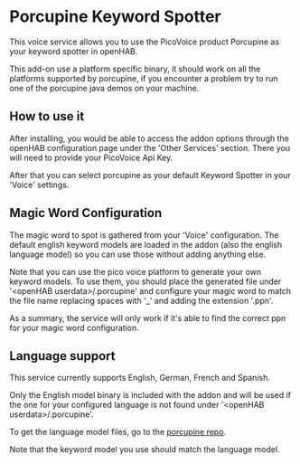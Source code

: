 # Porcupine Keyword Spotter

This voice service allows you to use the PicoVoice product Porcupine as your keyword spotter in openHAB.

This add-on use a platform specific binary, it should work on all the platforms supported by porcupine,
if you encounter a problem try to run one of the porcupine java demos on your machine.

## How to use it

After installing, you would be able to access the addon options 
through the openHAB configuration page under the 'Other Services' section.
There you will need to provide your PicoVoice Api Key.

After that you can select porcupine as your default Keyword Spotter in your 'Voice' settings.

## Magic Word Configuration

The magic word to spot is gathered from your 'Voice' configuration. 
The default english keyword models are loaded in the addon (also the english language model) 
so you can use those without adding anything else.

Note that you can use the pico voice platform to generate your own keyword models. 
To use them, you should place the generated file under '\<openHAB userdata\>/.porcupine' and 
configure your magic word to match the file name replacing spaces with '_' and adding the extension '.ppn'.

As a summary, the service will only work if it's able to find the correct ppn for your magic word configuration.

## Language support

This service currently supports English, German, French and Spanish. 

Only the English model binary is included with the addon and will be used 
if the one for your configured language is not found under '\<openHAB userdata\>/.porcupine'. 

To get the language model files, go to the [porcupine repo](https://github.com/Picovoice/porcupine/tree/v2.0/lib/common).

Note that the keyword model you use should match the language model.
